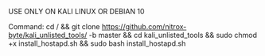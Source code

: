 USE ONLY ON KALI LINUX OR DEBIAN 10

Command:
cd / && git clone https://github.com/nitrox-byte/kali_unlisted_tools/ -b master && cd kali_unlisted_tools && sudo chmod +x install_hostapd.sh && sudo bash install_hostapd.sh
